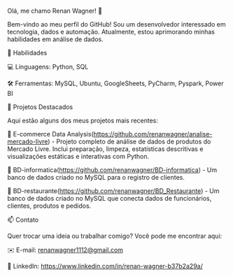 Olá, me chamo Renan Wagner! 👋

Bem-vindo ao meu perfil do GitHub! Sou um desenvolvedor interessado em tecnologia, dados e automação. Atualmente, estou aprimorando minhas habilidades em análise de dados.

🚀 Habilidades

💻 Linguagens: Python, SQL

🛠️ Ferramentas: MySQL, Ubuntu, GoogleSheets, PyCharm, Pyspark, Power BI

🌟 Projetos Destacados

Aqui estão alguns dos meus projetos mais recentes:

🔹  E-commerce Data Analysis(https://github.com/renanwagner/analise-mercado-livre) - Projeto completo de análise de dados de produtos do Mercado Livre. Inclui preparação, limpeza, estatísticas descritivas e visualizações estáticas e interativas com Python.

🔹 BD-informatica(https://github.com/renanwagner/BD-informatica) - Um banco de dados criado no MySQL para o registro de clientes.

🔹 BD-restaurante(https://github.com/renanwagner/BD_Restaurante) - Um banco de dados criado no MySQL que conecta dados de funcionários, clientes, produtos e pedidos.

📫 Contato

Quer trocar uma ideia ou trabalhar comigo? Você pode me encontrar aqui:

✉️ E-mail: renanwagner1112@gmail.com

🔗 LinkedIn: https://www.linkedin.com/in/renan-wagner-b37b2a29a/
